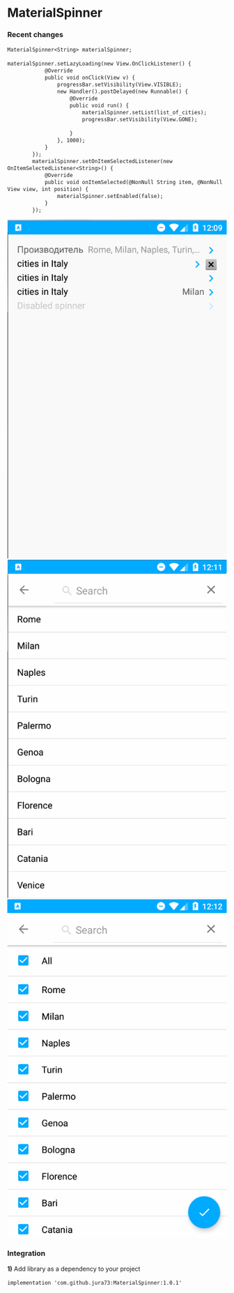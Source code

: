 MaterialSpinner
====================

### Recent changes

```
MaterialSpinner<String> materialSpinner;

materialSpinner.setLazyLoading(new View.OnClickListener() {
            @Override
            public void onClick(View v) {
                progressBar.setVisibility(View.VISIBLE);
                new Handler().postDelayed(new Runnable() {
                    @Override
                    public void run() {
                        materialSpinner.setList(list_of_cities);
                        progressBar.setVisibility(View.GONE);

                    }
                }, 1000);
            }
        });
        materialSpinner.setOnItemSelectedListener(new OnItemSelectedListener<String>() {
            @Override
            public void onItemSelected(@NonNull String item, @NonNull View view, int position) {
                materialSpinner.setEnabled(false);
            }
        });
```

![Sample1](https://github.com/jura73/MaterialSpinner/blob/master/img/Sample1.png)
![Sample2](https://github.com/jura73/MaterialSpinner/blob/master/img/Sample2.png)
![Sample3](https://github.com/jura73/MaterialSpinner/blob/master/img/Sample3.png)


### Integration

**1)** Add library as a dependency to your project 

```implementation 'com.github.jura73:MaterialSpinner:1.0.1'```
